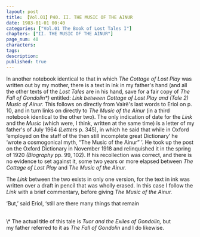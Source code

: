 ```yaml
---
layout: post
title: 【Vol.01】P40. II. THE MUSIC OF THE AINUR
date: 1983-01-01 00:40
categories: ["Vol.01 The Book of Lost Tales I"]
chapters: ["II. THE MUSIC OF THE AINUR"]
page_num: 40
characters: 
tags: 
description: 
published: true
---
```


In another notebook identical to that in which <I>The Cottage of Lost Play</I> was written out by my mother, there is a text in ink in my father's hand (and all the other texts of the <I>Lost Tales</I> are in his hand, save for a fair copy of <I>The Fall of Gondolin\*)</I> entitled: <I>Link between Cottage of Lost Play and (Tale 2) Music of Ainur.</I> This follows on directly from Vairë's last words to Eriol on p. 10, and in turn links on directly to <I>The Music of the Ainur</I> (in a third notebook identical to the other two). The only indication of date for the <I>Link</I> and the <I>Music</I> (which were, I think, written at the same time) is a letter of my father's of July 1964 <I>(Letters</I> p. 345), in which he said that while in Oxford ‘employed on the staff of the then still incomplete great Dictionary’ he ‘wrote a cosmogonical myth, “The Music of the Ainur” ’. He took up the post on the Oxford Dictionary in November 1918 and relinquished it in the spring of 1920 <I>(Biography</I> pp. 99, 102). If his recollection was correct, and there is no evidence to set against it, some two years or more elapsed between <I>The Cottage of Lost Play</I> and <I>The Music of the Ainur.</I>

The <I>Link</I> between the two exists in only one version, for the text in ink was written over a draft in pencil that was wholly erased. In this case I follow the <I>Link</I> with a brief commentary, before giving <I>The Music of the Ainur.</I>

‘But,’ said Eriol, ‘still are there many things that remain

<BR>
\* The actual title of this tale is <I>Tuor and the Exiles of Gondolin,</I> but<BR>my father referred to it as <I>The Fall of Gondolin</I> and I do likewise.

